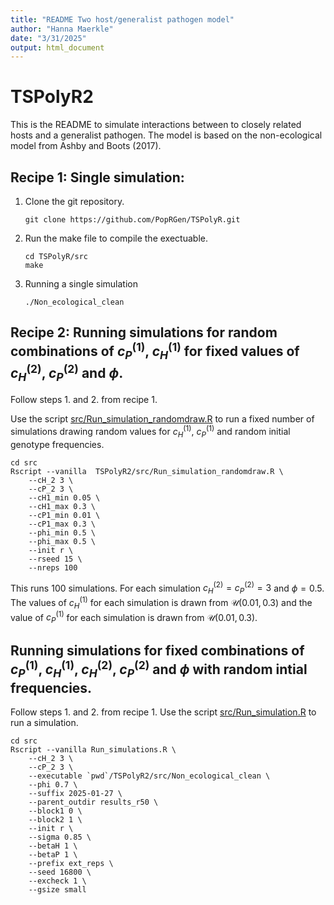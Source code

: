 ```yaml
---
title: "README Two host/generalist pathogen model"
author: "Hanna Maerkle"
date: "3/31/2025"
output: html_document
---
```



# TSPolyR2


This is the README to simulate interactions between to closely related hosts and a generalist pathogen. The model is based on the non-ecological model from Ashby and Boots (2017).


## Recipe 1: Single simulation:

1. Clone the git repository.  

    ```{bash, eval=FALSE}
    git clone https://github.com/PopRGen/TSPolyR.git
    ```

2. Run the make file to compile the exectuable.  

    ```{bash, eval=FALSE}
    cd TSPolyR/src
    make
    ```

3. Running a single simulation

    ```{bash}
    ./Non_ecological_clean
    ```


## Recipe 2: Running simulations for random combinations of $c_P^{(1)}$, $c_H^{(1)}$ for fixed values of $c_H^{(2)}$, $c_P^{(2)}$ and $\phi$.

Follow steps 1. and 2. from recipe 1.

Use the script [src/Run_simulation_randomdraw.R](./docs/src/Run_simulation_randomdraw.md) to run a fixed number of simulations drawing random values for $c_H^{(1)}$, $c_P^{(1)}$ and random initial genotype frequencies.

```{bash,eval=F}
cd src
Rscript --vanilla  TSPolyR2/src/Run_simulation_randomdraw.R \
    --cH_2 3 \
    --cP_2 3 \
    --cH1_min 0.05 \
    --cH1_max 0.3 \
    --cP1_min 0.01 \
    --cP1_max 0.3 \
    --phi_min 0.5 \
    --phi_max 0.5 \
    --init r \
    --rseed 15 \
    --nreps 100
```
This runs 100 simulations. For each simulation $c_H^{(2)} = c_P^{(2)} = 3$ and $\phi=0.5$. The values of $c_H^{(1)}$ for each simulation is drawn from $\mathcal{U}(0.01,0.3)$ and the value of $c_P^{(1)}$ for each simulation is drawn from $\mathcal{U}(0.01,0.3)$.

## Running simulations for fixed combinations of $c_P^{(1)}$, $c_H^{(1)}$, $c_H^{(2)}$, $c_P^{(2)}$ and $\phi$ with random intial frequencies.

Follow steps 1. and 2. from recipe 1. Use the script [src/Run_simulation.R](./docs/src/Run_simulation.md) to run a simulation.

```{bash,eval=F}
cd src 
Rscript --vanilla Run_simulations.R \
    --cH_2 3 \
    --cP_2 3 \
    --executable `pwd`/TSPolyR2/src/Non_ecological_clean \
    --phi 0.7 \
    --suffix 2025-01-27 \
    --parent_outdir results_r50 \
    --block1 0 \
    --block2 1 \
    --init r \
    --sigma 0.85 \
    --betaH 1 \
    --betaP 1 \
    --prefix ext_reps \
    --seed 16800 \
    --excheck 1 \
    --gsize small
```






















